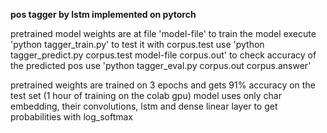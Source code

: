 **pos tagger by lstm implemented on pytorch**


pretrained model weights are at file 'model-file'
to train the model execute 'python tagger_train.py'
to test it with corpus.test use 'python tagger_predict.py corpus.test model-file corpus.out'
to check accuracy of the predicted pos use 'python tagger_eval.py corpus.out corpus.answer'

pretrained weights are trained on 3 epochs and gets 91% accuracy on the test set (1 hour of training on the colab gpu)
model uses only char embedding, their convolutions, lstm and dense linear layer to get probabilities with log_softmax
